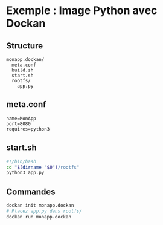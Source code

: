# Exemple : Image Python avec Dockan

## Structure
```
monapp.dockan/
  meta.conf
  build.sh
  start.sh
  rootfs/
    app.py
```

## meta.conf
```properties
name=MonApp
port=8080
requires=python3
```

## start.sh
```bash
#!/bin/bash
cd "$(dirname "$0")/rootfs"
python3 app.py
```

## Commandes
```bash
dockan init monapp.dockan
# Placez app.py dans rootfs/
dockan run monapp.dockan
```
